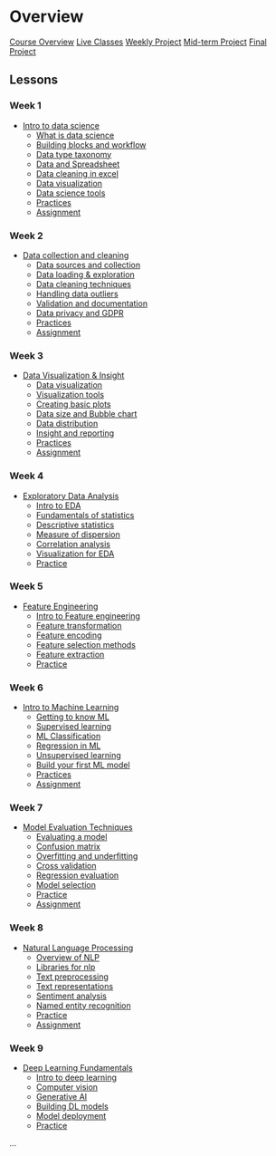 # Overview

[Course Overview](course-overview.md)
[Live Classes](live-classes.md)
[Weekly Project](weekly-project.md)
[Mid-term Project](mid-term-project.md)
[Final Project](final-project.md)

## Lessons

### Week 1

- [Intro to data science](lessons/intro-to-data-science.md)
    - [What is data science](lessons/intro-to-data/what-is-data-science.md)
    - [Building blocks and workflow](lessons/intro-to-data/ds-bulding-blocks.md)
    - [Data type taxonomy](lessons/intro-to-data/data-and-data-categories.md)
    - [Data and Spreadsheet](lessons/intro-to-data/data-spreadsheet.md)
    - [Data cleaning in excel](lessons/intro-to-data/data-cleaning-excel.md)
    - [Data visualization](lessons/intro-to-data/data-viz-excel.md)
    - [Data science tools](lessons/intro-to-data/ds-tools.md)
    - [Practices]()
    - [Assignment](lessons/intro-to-data/assignment.md)


### Week 2

- [Data collection and cleaning](lessons/data-collection-cleaning.md)
    - [Data sources and collection](./lessons/data-cleaning/data-sources.md)
    - [Data loading & exploration](./lessons/data-cleaning/data-loading.md)
    - [Data cleaning techniques](./lessons/data-cleaning/data-cleaning.md)
    - [Handling data outliers](./lessons/data-cleaning/data-inconsistency.md)
    - [Validation and documentation](./lessons/data-cleaning/data-validation.md)
    - [Data privacy and GDPR](./lessons/data-cleaning/data-privacy.md) 
    - [Practices]()
    - [Assignment](./lessons/data-cleaning/assignment.md)


### Week 3

- [Data Visualization & Insight](lessons/data-visualization.md)
    - [Data visualization](./lessons/data-visualization/what-is-visualization.md)
    - [Visualization tools](./lessons/data-visualization/visualization-tools.md)
    - [Creating basic plots](./lessons/data-visualization/basic-plots.md)
    - [Data size and Bubble chart](./lessons/data-visualization/bubble-chart.md)
    - [Data distribution](./lessons/data-visualization/data-distribution.md)
    - [Insight and reporting](./lessons/data-visualization/insight-reporting.md)
    - [Practices]()
    - [Assignment](./lessons/data-visualization/assignment.md)
   

### Week 4

- [Exploratory Data Analysis](lessons/exploratory-analysis.md)
    - [Intro to EDA](./lessons/eda/what-is-eda.md)
    - [Fundamentals of statistics](./lessons/eda/fundamentals-of-statistics.md)
    - [Descriptive statistics](./lessons/eda/descriptive-statistics.md)
    - [Measure of dispersion](./lessons/eda/measures-of-dispersion.md)
    - [Correlation analysis](./lessons/eda/correlation-covariance.md)
    - [Visualization for EDA](./lessons/eda/viz-for-eda.md)
    - [Practice]()


### Week 5

- [Feature Engineering](lessons/feature-engineering.md)
    - [Intro to Feature engineering](./lessons/feature-engineering/intro-to-feature-engineering.md)
    - [Feature transformation](./lessons/feature-engineering/feature-transformation.md)
    - [Feature encoding](./lessons/feature-engineering/feature-encoding.md)
    - [Feature selection methods](./lessons/feature-engineering/feature-selection-methods.md)
    - [Feature extraction](./lessons/feature-engineering/feature-extraction.md)
    - [Practice]()



### Week 6

- [Intro to Machine Learning](lessons/intro-to-ml.md)
    - [Getting to know ML](./lessons/intro-to-ml/getting-to-know-ml.md)
    - [Supervised learning](./lessons/intro-to-ml/supervised-learning.md)
    - [ML Classification](./lessons/intro-to-ml/classification.md)
    - [Regression in ML](./lessons/intro-to-ml/regression.md)
    - [Unsupervised learning](./lessons/intro-to-ml/unsupervised-learning.md)
    - [Build your first ML model](./lessons/intro-to-ml/build-your-first-ml.md)
    - [Practices]()
    - [Assignment](./lessons/intro-to-ml/ml-assignment.md)



### Week 7

- [Model Evaluation Techniques](lessons/model-evaluation.md)
    - [Evaluating a model](./lessons/model-evaluation/intro-to-model-evaluation.md)
    - [Confusion matrix](./lessons/model-evaluation/confusion-matrix.md)
    - [Overfitting and underfitting](./lessons/model-evaluation/overfitting-underfitting.md)
    - [Cross validation](./lessons/model-evaluation/cross-validation.md)
    - [Regression evaluation](./lessons/model-evaluation/regression-evaluation.md)
    - [Model selection](./lessons/model-evaluation/model-selection.md)
    - [Practice]()
    - [Assignment](./lessons/model-evaluation/model-selection-assignment.md)


### Week 8

- [Natural Language Processing](lessons/intro-to-nlp.md)
    - [Overview of NLP](./lessons/nlp/overview-of-nlp.md)
    - [Libraries for nlp](./lessons/nlp/nlp-tools.md)
    - [Text preprocessing](./lessons/nlp/text-preprocessing.md)
    - [Text representations](./lessons/nlp/text-representations.md)
    - [Sentiment analysis](./lessons/nlp/sentiment-analysis.md)
    - [Named entity recognition](./lessons/nlp/named-entity-recognition.md)
    - [Practice](./lessons/nlp/nlp-practice.md)
    - [Assignment](./lessons/nlp/nlp-assignment.md)


### Week 9

- [Deep Learning Fundamentals](lessons/deep-learning-fundamentals.md)
    - [Intro to deep learning](./lessons/deep-learning/intro-to-deep-learning.md)
    - [Computer vision](./lessons/deep-learning/computer-vision.md)
    - [Generative AI](./lessons/deep-learning/large-language-models.md)
    - [Building DL models](./lessons/deep-learning/build-deep-learning.md)
    - [Model deployment](./lessons/deep-learning/model-deployment.md)
    - [Practice](./lessons/deep-learning/dl-practice.md)


...

